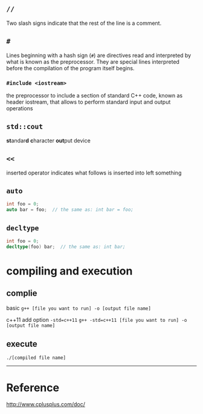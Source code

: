 ## `//`
Two slash signs indicate that the rest of the line is a comment.

## `#`
Lines beginning with a hash sign (`#`) are directives read and interpreted by what is known as the preprocessor. They are special lines interpreted before the compilation of the program itself begins.

### `#include <iostream>`
the preprocessor to include a section of standard C++ code, known as header iostream, that allows to perform standard input and output operations

## `std::cout`
**st**andar**d** **c**haracter **out**put device

## `<<`
inserted operator
indicates what follows is inserted into left something

## `auto`
```c++
int foo = 0;
auto bar = foo;  // the same as: int bar = foo; 
```

## `decltype`
```c++
int foo = 0;
decltype(foo) bar;  // the same as: int bar;
```

# compiling and execution
## complie
basic
`g++ [file you want to run] -o [output file name]`

c++11
add option `-std=c++11`
`g++ -std=c++11 [file you want to run] -o [output file name]`

## execute
`./[compiled file name]`

---
# Reference
http://www.cplusplus.com/doc/